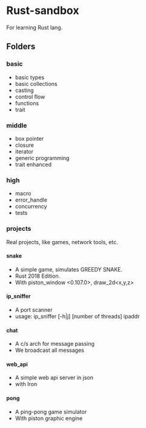 # Rust-sandbox
For learning Rust lang.

## Folders
### basic
* basic types
* basic collections
* casting
* control flow
* functions
* trait

### middle
* box pointer
* closure
* iterator
* generic programming
* trait enhanced

### high
* macro
* error_handle
* concurrency
* tests

### projects
Real projects, like games, network tools, etc.

#### snake

* A simple game, simulates GREEDY SNAKE.
* Rust 2018 Edition.
* With piston_window <0.107.0>, draw_2d<x,y,z>

#### ip_sniffer
* A port scanner
* usage: ip_sniffer [-h|j] [number of threads] ipaddr

#### chat
* A c/s arch for message passing
* We broadcast all messages

#### web_api
* A simple web api server in json
* with Iron

#### pong
* A ping-pong game simulator
* With piston graphic engine